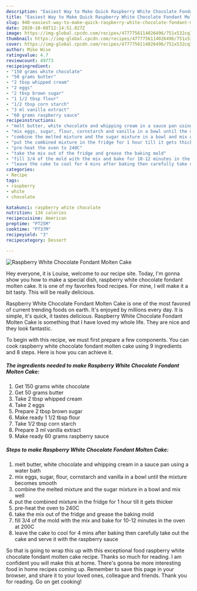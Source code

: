 ```yaml
---
description: "Easiest Way to Make Quick Raspberry White Chocolate Fondant Molten Cake"
title: "Easiest Way to Make Quick Raspberry White Chocolate Fondant Molten Cake"
slug: 940-easiest-way-to-make-quick-raspberry-white-chocolate-fondant-molten-cake
date: 2020-10-08T12:14:51.827Z
image: https://img-global.cpcdn.com/recipes/4777756114026496/751x532cq70/raspberry-white-chocolate-fondant-molten-cake-recipe-main-photo.jpg
thumbnail: https://img-global.cpcdn.com/recipes/4777756114026496/751x532cq70/raspberry-white-chocolate-fondant-molten-cake-recipe-main-photo.jpg
cover: https://img-global.cpcdn.com/recipes/4777756114026496/751x532cq70/raspberry-white-chocolate-fondant-molten-cake-recipe-main-photo.jpg
author: Mike Wise
ratingvalue: 4.7
reviewcount: 49773
recipeingredient:
- "150 grams white chocolate"
- "50 grams butter"
- "2 tbsp whipped cream"
- "2 eggs"
- "2 tbsp brown sugar"
- "1 1/2 tbsp flour"
- "1/2 tbsp corn starch"
- "3 ml vanilla extract"
- "60 grams raspberry sauce"
recipeinstructions:
- "melt butter, white chocolate and whipping cream in a sauce pan using a water bath"
- "mix eggs, sugar, flour, cornstarch and vanilla in a bowl until the mixture becomes smooth"
- "combine the melted mixture and the sugar mixture in a bowl and mix well"
- "put the combined mixture in the fridge for 1 hour till it gets thicker"
- "pre-heat the oven to 240C"
- "take the mix out of the fridge and grease the baking mold"
- "fill 3/4 of the mold with the mix and bake for 10-12 minutes in the oven at 200C"
- "leave the cake to cool for 4 mins after baking then carefully take out the cake and serve it with the raspberry sauce"
categories:
- Recipe
tags:
- raspberry
- white
- chocolate

katakunci: raspberry white chocolate 
nutrition: 134 calories
recipecuisine: American
preptime: "PT25M"
cooktime: "PT37M"
recipeyield: "3"
recipecategory: Dessert

---
```



![Raspberry White Chocolate Fondant Molten Cake](https://img-global.cpcdn.com/recipes/4777756114026496/751x532cq70/raspberry-white-chocolate-fondant-molten-cake-recipe-main-photo.jpg)

Hey everyone, it is Louise, welcome to our recipe site. Today, I'm gonna show you how to make a special dish, raspberry white chocolate fondant molten cake. It is one of my favorites food recipes. For mine, I will make it a bit tasty. This will be really delicious.

Raspberry White Chocolate Fondant Molten Cake is one of the most favored of current trending foods on earth. It's enjoyed by millions every day. It is simple, it's quick, it tastes delicious. Raspberry White Chocolate Fondant Molten Cake is something that I have loved my whole life. They are nice and they look fantastic.




To begin with this recipe, we must first prepare a few components. You can cook raspberry white chocolate fondant molten cake using 9 ingredients and 8 steps. Here is how you can achieve it.

<!--inarticleads1-->

##### The ingredients needed to make Raspberry White Chocolate Fondant Molten Cake:

1. Get 150 grams white chocolate
1. Get 50 grams butter
1. Take 2 tbsp whipped cream
1. Take 2 eggs
1. Prepare 2 tbsp brown sugar
1. Make ready 1 1/2 tbsp flour
1. Take 1/2 tbsp corn starch
1. Prepare 3 ml vanilla extract
1. Make ready 60 grams raspberry sauce




<!--inarticleads2-->

##### Steps to make Raspberry White Chocolate Fondant Molten Cake:

1. melt butter, white chocolate and whipping cream in a sauce pan using a water bath
1. mix eggs, sugar, flour, cornstarch and vanilla in a bowl until the mixture becomes smooth
1. combine the melted mixture and the sugar mixture in a bowl and mix well
1. put the combined mixture in the fridge for 1 hour till it gets thicker
1. pre-heat the oven to 240C
1. take the mix out of the fridge and grease the baking mold
1. fill 3/4 of the mold with the mix and bake for 10-12 minutes in the oven at 200C
1. leave the cake to cool for 4 mins after baking then carefully take out the cake and serve it with the raspberry sauce




So that is going to wrap this up with this exceptional food raspberry white chocolate fondant molten cake recipe. Thanks so much for reading. I am confident you will make this at home. There's gonna be more interesting food in home recipes coming up. Remember to save this page in your browser, and share it to your loved ones, colleague and friends. Thank you for reading. Go on get cooking!
